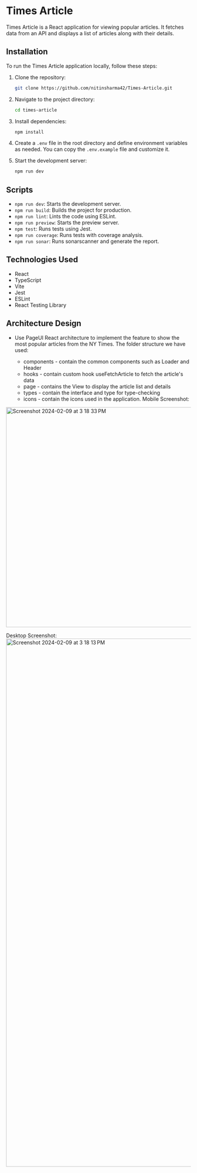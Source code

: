 # Times Article

Times Article is a React application for viewing popular articles. It fetches data from an API and displays a list of articles along with their details.

## Installation

To run the Times Article application locally, follow these steps:

1. Clone the repository:

    ```bash
    git clone https://github.com/nitinsharma42/Times-Article.git
    ```

2. Navigate to the project directory:

    ```bash
    cd times-article
    ```

3. Install dependencies:

    ```bash
    npm install
    ```

4. Create a `.env` file in the root directory and define environment variables as needed. You can copy the `.env.example` file and customize it.

5. Start the development server:

    ```bash
    npm run dev
    ```

## Scripts

- `npm run dev`: Starts the development server.
- `npm run build`: Builds the project for production.
- `npm run lint`: Lints the code using ESLint.
- `npm run preview`: Starts the preview server.
- `npm test`: Runs tests using Jest.
- `npm run coverage`: Runs tests with coverage analysis.
- `npm run sonar`: Runs sonarscanner and generate the report.

## Technologies Used

- React
- TypeScript
- Vite
- Jest
- ESLint
- React Testing Library

## Architecture Design

- Use PageUI React architecture to implement the feature to show the most popular articles from the NY Times. The folder structure we have used:

    - components - contain the common components such as Loader and Header
    - hooks - contain custom hook useFetchArticle to fetch the article's data
    - page - contains the View to display the article list and details
    - types - contain the interface and type for type-checking
    - icons - contain the icons used in the application.
Mobile Screenshot:
<img width="600" alt="Screenshot 2024-02-09 at 3 18 33 PM" src="https://github.com/nitinsharma42/Times-Article/assets/83276693/15b2ba59-33b9-406f-abd0-ebe07532afb2">

Desktop Screenshot:
<img width="1440" alt="Screenshot 2024-02-09 at 3 18 13 PM" src="https://github.com/nitinsharma42/Times-Article/assets/83276693/35878fa4-2c89-4d46-a3a7-77bf09bbb005">


